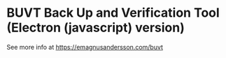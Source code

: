BUVT Back Up and Verification Tool (Electron (javascript) version)
======================


See more info at https://emagnusandersson.com/buvt
